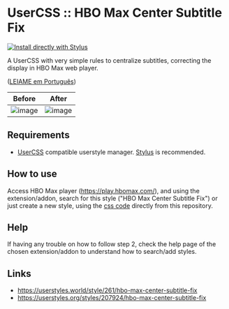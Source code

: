 # UserCSS :: HBO Max Center Subtitle Fix 

[![Install directly with Stylus](https://img.shields.io/badge/Install%20directly%20with-Stylus-238b8b.svg)](https://github.com/rafasirotheau/usercss-hbomax-center-subtitle-fix/raw/main/hbomax-center-subtitle-fix.user.css)

A UserCSS with very simple rules to centralize subtitles, correcting the display in HBO Max web player.

([LEIAME em Português](https://github.com/rafasirotheau/usercss-hbomax-center-subtitle-fix/blob/main/README-ptb.md))

| Before  |  After  |
| ------------------- | ------------------- |
|  ![image](https://user-images.githubusercontent.com/937445/125341194-bbde3b80-e329-11eb-8f6e-2f880ab0250a.png) |  ![image](https://user-images.githubusercontent.com/937445/125341235-c7c9fd80-e329-11eb-8f8b-b1946cb14c27.png) |


## Requirements
- [UserCSS](https://github.com/openstyles/stylus/wiki/UserCSS) compatible userstyle manager. [Stylus](https://github.com/openstyles/stylus#releases) is recommended.


## How to use

Access HBO Max player (https://play.hbomax.com/), and using the extension/addon, search for this style ("HBO Max Center Subtitle Fix") or just create a new style, using the [css code](https://github.com/rafasirotheau/stylish-hbomax-subtitle-fix/blob/main/hbomax-center-subtitle-fix.user.css) directly from this repository.


## Help

If having any trouble on how to follow step 2, check the help page of the chosen extension/addon to understand how to search/add styles.


## Links
- https://userstyles.world/style/261/hbo-max-center-subtitle-fix
- https://userstyles.org/styles/207924/hbo-max-center-subtitle-fix
